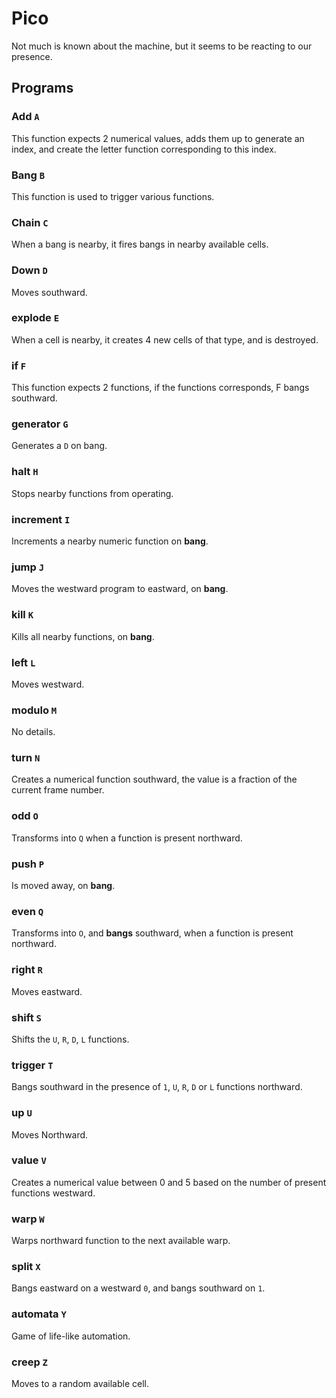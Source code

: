 # Pico

Not much is known about the machine, but it seems to be reacting to our presence.

## Programs

### Add `A`
This function expects 2 numerical values, adds them up to generate an index, and create the letter function corresponding to this index.

### Bang `B`
This function is used to trigger various functions.

### Chain `C`
When a bang is nearby, it fires bangs in nearby available cells.

### Down `D`
Moves southward.

### explode `E`
When a cell is nearby, it creates 4 new cells of that type, and is destroyed.

### if `F`
This function expects 2 functions, if the functions corresponds, F bangs southward.

### generator `G`
Generates a `D` on bang.

### halt `H`
Stops nearby functions from operating.

### increment `I`
Increments a nearby numeric function on **bang**.

### jump `J`
Moves the westward program to eastward, on **bang**.

### kill `K`
Kills all nearby functions, on **bang**.

### left `L`
Moves westward.

### modulo `M`
No details.

### turn `N`
Creates a numerical function southward, the value is a fraction of the current frame number.

### odd `O`
Transforms into `Q` when a function is present northward.

### push `P`
Is moved away, on **bang**.

### even `Q`
Transforms into `O`, and **bangs** southward, when a function is present northward.

### right `R`
Moves eastward.

### shift `S`
Shifts the `U`, `R`, `D`, `L` functions.

### trigger `T`
Bangs southward in the presence of `1`, `U`, `R`, `D` or `L` functions northward.

### up `U`
Moves Northward.

### value `V`
Creates a numerical value between 0 and 5 based on the number of present functions westward.

### warp `W`
Warps northward function to the next available warp.

### split `X`
Bangs eastward on a westward `0`, and bangs southward on `1`.

### automata `Y`
Game of life-like automation.

### creep `Z`
Moves to a random available cell.

